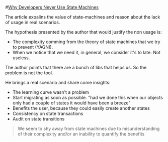 #[Why Developers Never Use State Machines](https://adrianco.medium.com/platform-engineering-teams-done-right-b3b3d4a8ad23)

The article expalins the value of state-machines and reason about the lack of usage in real scenarios.

The hypothesis presented by the author that would justify the non usage is:
- The complexity comming from the theory of state machines that we try to prevent (YAGNI).
- When we notice that we need it, in general, we consider it's to late. Not useless.

The author points that there are a bunch of libs that helps us. So the problem is not the tool.

He brings a real scenario and share come insights:
- The learning curve wasn't a problem
- Start migrating as soon as possible. "had we done this when our objects only had a couple of states it would have been a breeze"
- Benefits the user, because they could easily create another states
- Consistency on state transactions
- Audit on state transitions


> We seem to shy away from state machines due to misunderstanding of their complexity and/or an inability to quantify the benefits

